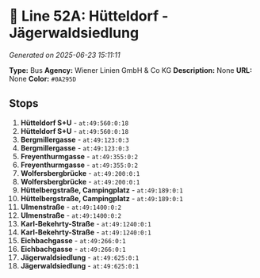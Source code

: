 # 🚌 Line 52A: Hütteldorf - Jägerwaldsiedlung

*Generated on 2025-06-23 15:11:11*

**Type:** Bus
**Agency:** Wiener Linien GmbH & Co KG
**Description:** None
**URL:** None
**Color:** `#0A295D`

## Stops

1. **Hütteldorf S+U** - `at:49:560:0:18`
2. **Hütteldorf S+U** - `at:49:560:0:18`
3. **Bergmillergasse** - `at:49:123:0:3`
4. **Bergmillergasse** - `at:49:123:0:3`
5. **Freyenthurmgasse** - `at:49:355:0:2`
6. **Freyenthurmgasse** - `at:49:355:0:2`
7. **Wolfersbergbrücke** - `at:49:200:0:1`
8. **Wolfersbergbrücke** - `at:49:200:0:1`
9. **Hüttelbergstraße, Campingplatz** - `at:49:189:0:1`
10. **Hüttelbergstraße, Campingplatz** - `at:49:189:0:1`
11. **Ulmenstraße** - `at:49:1400:0:2`
12. **Ulmenstraße** - `at:49:1400:0:2`
13. **Karl-Bekehrty-Straße** - `at:49:1240:0:1`
14. **Karl-Bekehrty-Straße** - `at:49:1240:0:1`
15. **Eichbachgasse** - `at:49:266:0:1`
16. **Eichbachgasse** - `at:49:266:0:1`
17. **Jägerwaldsiedlung** - `at:49:625:0:1`
18. **Jägerwaldsiedlung** - `at:49:625:0:1`